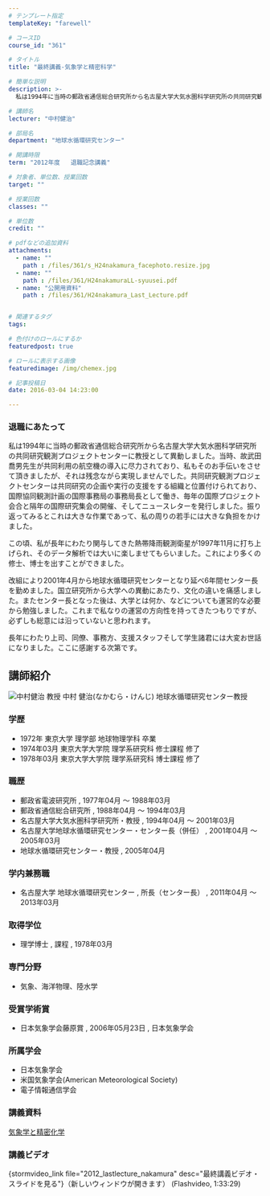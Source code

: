 ```yaml
---
# テンプレート指定
templateKey: "farewell"

# コースID
course_id: "361"

# タイトル
title: "最終講義-気象学と精密科学"

# 簡単な説明
description: >-
  私は1994年に当時の郵政省通信総合研究所から名古屋大学大気水圏科学研究所の共同研究観測プロジェクトセンターに教授として異動しました。当時、故武田喬男先生が共同利用の航空機の導入に尽力されており、...

# 講師名
lecturer: "中村健治"

# 部局名
department: "地球水循環研究センター"

# 開講時限
term: "2012年度	退職記念講義"

# 対象者、単位数、授業回数
target: ""

# 授業回数
classes: ""

# 単位数
credit: ""

# pdfなどの追加資料
attachments: 
  - name: "" 
    path : /files/361/s_H24nakamura_facephoto.resize.jpg
  - name: "" 
    path : /files/361/H24nakamuraLL-syuusei.pdf
  - name: "公開用資料" 
    path : /files/361/H24nakamura_Last_Lecture.pdf


# 関連するタグ
tags:

# 色付けのロールにするか
featuredpost: true

# ロールに表示する画像
featuredimage: /img/chemex.jpg

# 記事投稿日
date: 2016-03-04 14:23:00

---
```

### 退職にあたって 

私は1994年に当時の郵政省通信総合研究所から名古屋大学大気水圏科学研究所の共同研究観測プロジェクトセンターに教授として異動しました。当時、故武田喬男先生が共同利用の航空機の導入に尽力されており、私もそのお手伝いをさせて頂きましたが、それは残念ながら実現しませんでした。共同研究観測プロジェクトセンターは共同研究の企画や実行の支援をする組織と位置付けられており、国際協同観測計画の国際事務局の事務局長として働き、毎年の国際プロジェクト会合と隔年の国際研究集会の開催、そしてニュースレターを発行しました。振り返ってみるとこれは大きな作業であって、私の周りの若手には大きな負担をかけました。 

この頃、私が長年にわたり関与してきた熱帯降雨観測衛星が1997年11月に打ち上げられ、そのデータ解析では大いに楽しませてもらいました。これにより多くの修士、博士を出すことができました。 

改組により2001年4月から地球水循環研究センターとなり延べ6年間センター長を勤めました。国立研究所から大学への異動にあたり、文化の違いを痛感しました。またセンター長となった後は、大学とは何か、などについても運営的な必要から勉強しました。これまで私なりの運営の方向性を持ってきたつもりですが、必ずしも総意には沿っていないと思われます。 

長年にわたり上司、同僚、事務方、支援スタッフそして学生諸君には大変お世話になりました。ここに感謝する次第です。
## 講師紹介


![中村健治 教授](/files/361/s_H24nakamura_facephoto.resize.jpg) 
中村 健治(なかむら・けんじ) 地球水循環研究センター教授 

### 学歴

  * 1972年 東京大学 理学部 地球物理学科 卒業
  * 1974年03月 東京大学大学院 理学系研究科 修士課程 修了
  * 1978年03月 東京大学大学院 理学系研究科 博士課程 修了

### 職歴

  * 郵政省電波研究所 , 1977年04月 〜 1988年03月
  * 郵政省通信総合研究所 , 1988年04月 〜 1994年03月
  * 名古屋大学大気水圏科学研究所・教授 , 1994年04月 〜 2001年03月
  * 名古屋大学地球水循環研究センター・センター長（併任） , 2001年04月 〜 2005年03月
  * 地球水循環研究センター・教授 , 2005年04月

### 学内兼務職

  * 名古屋大学 地球水循環研究センター , 所長（センター長） , 2011年04月 〜 2013年03月

### 取得学位

  * 理学博士 , 課程 , 1978年03月

### 専門分野

  * 気象、海洋物理、陸水学

### 受賞学術賞

  * 日本気象学会藤原賞 , 2006年05月23日 , 日本気象学会

### 所属学会

  * 日本気象学会
  * 米国気象学会(American Meteorological Society)
  * 電子情報通信学会
### 講義資料


[気象学と精密化学](/files/361/H24nakamura_Last_Lecture.pdf) 

### 講義ビデオ

{stormvideo_link file="2012_lastlecture_nakamura" desc="最終講義ビデオ・スライドを見る"}（新しいウィンドウが開きます） (Flashvideo, 1:33:29)